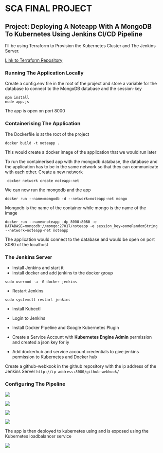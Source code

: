 # SCA FINAL PROJECT

## Project: Deploying A Noteapp With A MongoDB To Kubernetes Using Jenkins CI/CD Pipeline

I’ll be using Terraform to Provision the Kubernetes Cluster and The Jenkins Server.

[Link to Terraform Repository](https://github.com/ToluwalopeAyo/Terraform.git)


### Running The Application Locally

Create a config.env file in the root of the project and store a variable for the database to connect to the MongoDB database and the session-key

```
npm install
node app.js
```
The app is open on port 8000

### Containerising The Application

The Dockerfile is at the root of the project

```docker build -t noteapp .```

This would create a docker image of the application that we would run later

To run the containerised app with the mongodb database, the database and the application has to be in the same network so that they can communicate with each other. Create a new network

``` docker network create noteapp-net```

We can now run the mongodb and the app

```docker run --name=mongodb -d --network=noteapp-net mongo```

Mongodb is the name of the container while mongo is the name of the image

```
docker run --name=noteapp -dp 8000:8080 -e DATABASE=mongodb://mongo:27017/noteapp -e session_key=someRandomString --network=noteapp-net noteapp
```

The application would connect to the database and would be open on port 8080 of the localhost

### The Jenkins Server

- Install Jenkins and start it
- Install docker and add jenkins to the docker group 

```sudo usermod -a -G docker jenkins```

- Restart Jenkins

```sudo systemctl restart jenkins```

- Install Kubectl

- Login to Jenkins

- Install Docker Pipeline and Google Kubernetes Plugin

- Create a Service Account with **Kubernetes Engine Admin** permission and created a json key for iy

- Add dockerhub and service account credentials to give jenkins permission to Kubernetes and Docker hub

Create a github-webkook in the github repository with the ip address of the Jenkins Server `http://ip-address:8080/github-webhook/`

### Configuring The Pipeline

![](readme%20pics/Jenkins%203.PNG)

![](readme%20pics/jenk.png)

![](readme%20pics/Jenkk.png)

![](readme%20pics/Jenkins-4.PNG)

The app is then deployed to kubernetes using and is exposed using the Kubernetes loadbalancer service

![](readme%20pics/Kubernetes.png)

